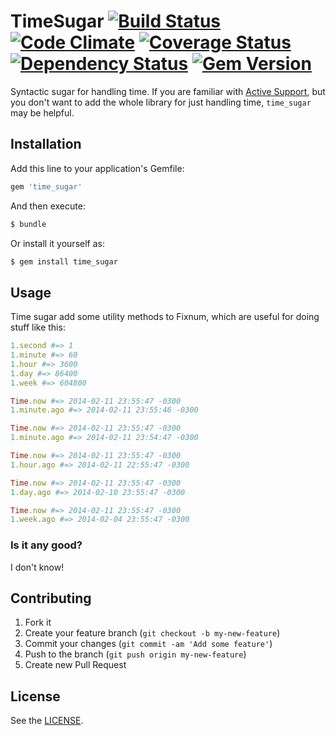 # TimeSugar [![Build Status](https://travis-ci.org/patriciomacadden/time_sugar.png?branch=master)](https://travis-ci.org/patriciomacadden/time_sugar) [![Code Climate](https://codeclimate.com/github/patriciomacadden/time_sugar.png)](https://codeclimate.com/github/patriciomacadden/time_sugar) [![Coverage Status](https://coveralls.io/repos/patriciomacadden/time_sugar/badge.png?branch=master)](https://coveralls.io/r/patriciomacadden/time_sugar) [![Dependency Status](https://gemnasium.com/patriciomacadden/time_sugar.png)](https://gemnasium.com/patriciomacadden/time_sugar) [![Gem Version](https://badge.fury.io/rb/time_sugar.png)](http://badge.fury.io/rb/time_sugar)

Syntactic sugar for handling time. If you are familiar with [Active Support](https://github.com/rails/rails/tree/master/activesupport),
but you don't want to add the whole library for just handling time,
`time_sugar` may be helpful.

## Installation

Add this line to your application's Gemfile:

```ruby
gem 'time_sugar'
```

And then execute:

```bash
$ bundle
```

Or install it yourself as:

```bash
$ gem install time_sugar
```

## Usage

Time sugar add some utility methods to Fixnum, which are useful for doing
stuff like this:

```ruby
1.second #=> 1
1.minute #=> 60
1.hour #=> 3600
1.day #=> 86400
1.week #=> 604800

Time.now #=> 2014-02-11 23:55:47 -0300
1.minute.ago #=> 2014-02-11 23:55:46 -0300

Time.now #=> 2014-02-11 23:55:47 -0300
1.minute.ago #=> 2014-02-11 23:54:47 -0300

Time.now #=> 2014-02-11 23:55:47 -0300
1.hour.ago #=> 2014-02-11 22:55:47 -0300

Time.now #=> 2014-02-11 23:55:47 -0300
1.day.ago #=> 2014-02-10 23:55:47 -0300

Time.now #=> 2014-02-11 23:55:47 -0300
1.week.ago #=> 2014-02-04 23:55:47 -0300
```

### Is it any good?

I don't know!

## Contributing

1. Fork it
2. Create your feature branch (`git checkout -b my-new-feature`)
3. Commit your changes (`git commit -am 'Add some feature'`)
4. Push to the branch (`git push origin my-new-feature`)
5. Create new Pull Request

## License

See the [LICENSE](https://github.com/patriciomacadden/time_sugar/blob/master/LICENSE).
